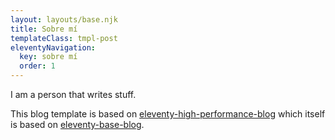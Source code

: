 ```yaml
---
layout: layouts/base.njk
title: Sobre mí
templateClass: tmpl-post
eleventyNavigation:
  key: sobre mí
  order: 1
---
```


I am a person that writes stuff.

This blog template is based on [eleventy-high-performance-blog](https://www.industrialempathy.com/posts/eleventy-high-performance-blog/) which itself is based on [eleventy-base-blog](https://github.com/11ty/eleventy-base-blog).
